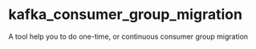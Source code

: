 # kafka_consumer_group_migration
A tool help you to do one-time, or continuous consumer group migration

